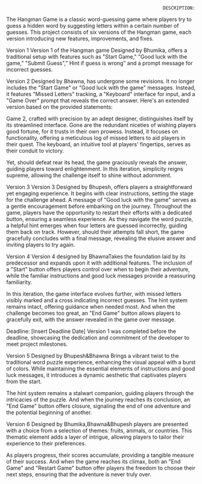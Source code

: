                                                               DESCRIPTION:
                                                          
The Hangman Game is a classic word-guessing game where players try to guess a hidden word by suggesting letters within a certain number of guesses. This project consists of six versions of the Hangman game, each version introducing new features, improvements, and fixes.


Version 1
Version 1 of the Hangman game Designed by Bhumika, offers a traditional setup with features such as "Start Game," "Good luck with the game," "Submit Guess",” Hint if guess is wrong” and a prompt message for incorrect guesses.


Version 2
Designed by Bhawna, has undergone some revisions. It no longer includes the "Start Game" or "Good luck with the game" messages. Instead, it features "Missed Letters" tracking, a "Keyboard" interface for input, and a "Game Over" prompt that reveals the correct answer. Here's an extended version based on the provided statements:

Game 2, crafted with precision by an adept designer, distinguishes itself by its streamlined interface. Gone are the redundant niceties of wishing players good fortune, for it trusts in their own prowess. Instead, it focuses on functionality, offering a meticulous log of missed letters to aid players in their quest. The keyboard, an intuitive tool at players' fingertips, serves as their conduit to victory.

Yet, should defeat rear its head, the game graciously reveals the answer, guiding players toward enlightenment. In this iteration, simplicity reigns supreme, allowing the challenge itself to shine without adornment.


Version 3
Version 3 Designed by Bhupesh, offers players a straightforward yet engaging experience. It begins with clear instructions, setting the stage for the challenge ahead. A message of "Good luck with the game" serves as a gentle encouragement before embarking on the journey.
Throughout the game, players have the opportunity to restart their efforts with a dedicated button, ensuring a seamless experience. As they navigate the word puzzle, a helpful hint emerges when four letters are guessed incorrectly, guiding them back on track.
However, should their attempts fall short, the game gracefully concludes with a final message, revealing the elusive answer and inviting players to try again.


Version 4
Version 4 designed by BhawnaTakes the foundation laid by its predecessor and expands upon it with additional features. The inclusion of a "Start" button offers players control over when to begin their adventure, while the familiar instructions and good luck messages provide a reassuring familiarity.

In this iteration, the game interface evolves further, with missed letters visibly marked and a cross indicating incorrect guesses. The hint system remains intact, offering guidance when needed most. And when the challenge becomes too great, an "End Game" button allows players to gracefully exit, with the answer revealed in the game over message.

Deadline: [Insert Deadline Date]
Version 1 was completed before the deadline, showcasing the dedication and commitment of the developer to meet project milestones.


Version 5
Designed by Bhupesh&Bhawna Brings a vibrant twist to the traditional word puzzle experience, enhancing the visual appeal with a burst of colors. While maintaining the essential elements of instructions and good luck messages, it introduces a dynamic aesthetic that captivates players from the start.

The hint system remains a stalwart companion, guiding players through the intricacies of the puzzle. And when the journey reaches its conclusion, an "End Game" button offers closure, signaling the end of one adventure and the potential beginning of another.


Version 6
Designed by Bhumika,Bhawna&Bhupesh players are presented with a choice from a selection of themes: fruits, animals, or countries. This thematic element adds a layer of intrigue, allowing players to tailor their experience to their preferences.

As players progress, their scores accumulate, providing a tangible measure of their success. And when the game reaches its climax, both an "End Game" and "Restart Game" button offer players the freedom to choose their next steps, ensuring that the adventure is never truly over.
